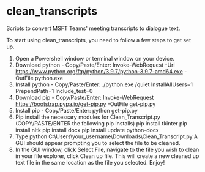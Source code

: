 # clean_transcripts
Scripts to convert MSFT Teams' meeting transcripts to dialogue text.

To start using clean_transcripts, you need to follow a few steps to get set up.

1. Open a Powershell window or terminal window on your device.
2. Download python - Copy/Paste/Enter:
    Invoke-WebRequest -Uri https://www.python.org/ftp/python/3.9.7/python-3.9.7-amd64.exe -OutFile python.exe
3. Install python - Copy/Paste/Enter:
    ./python.exe /quiet InstallAllUsers=1 PrependPath=1 Include_test=0
4. Download pip - Copy/Paste/Enter:
    Invoke-WebRequest https://bootstrap.pypa.io/get-pip.py -OutFile get-pip.py
5. Install pip - Copy/Paste/Enter:
    python get-pip.py
6. Pip install the necessary modules for Clean_Transcript.py (COPY/PASTE/ENTER the following pip installs)
    pip install tkinter
    pip install nltk
    pip install docx
    pip install update python-docx
7. Type python C:\Users\your_username\Downloads\Clean_Transcript.py 
    A GUI should appear prompting you to select the file to be cleaned. 
8. In the GUI window, click Select File, navigate to the file you wish to clean in your file explorer, click Clean up file.
   This will create a new cleaned up text file in the same location as the file you selected. Enjoy!
   
